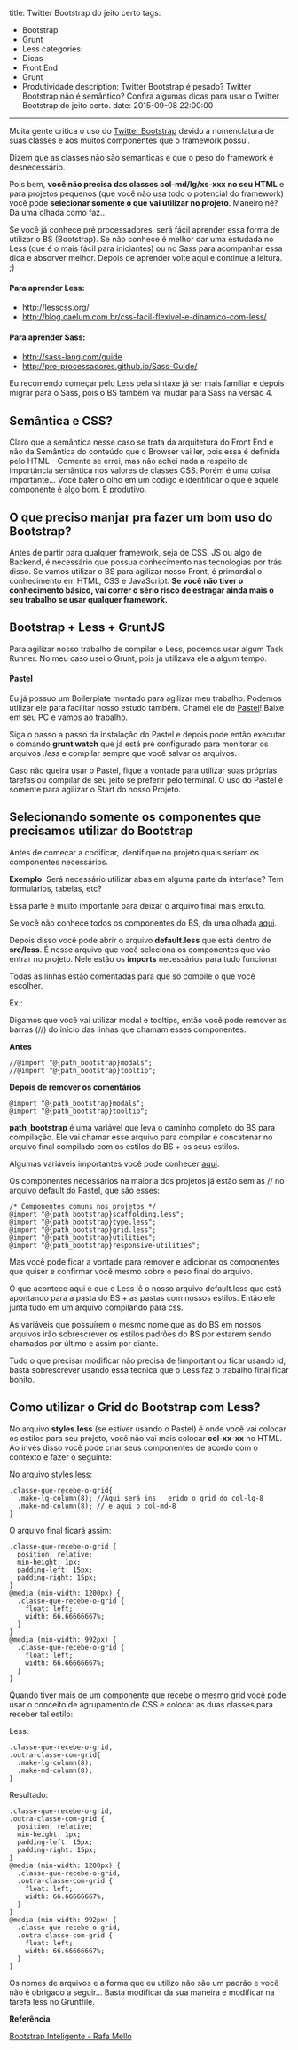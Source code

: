 title: Twitter Bootstrap do jeito certo
tags:
  - Bootstrap
  - Grunt
  - Less
categories:
  - Dicas
  - Front End
  - Grunt
  - Produtividade
description: Twitter Bootstrap é pesado? Twitter Bootstrap não é semântico? Confira algumas dicas para usar o Twitter Bootstrap do jeito certo.
date: 2015-09-08 22:00:00
---


Muita gente critica o uso do [Twitter Bootstrap](http://getbootstrap.com/) devido a nomenclatura de suas classes e aos muitos componentes que o framework possui.

Dizem que as classes não são semanticas e que o peso do framework é desnecessário.

Pois bem, **você não precisa das classes col-md/lg/xs-xxx no seu HTML** e para projetos pequenos (que você não usa todo o potencial do framework) você pode **selecionar somente o que vai utilizar no projeto**.
Maneiro né? Da uma olhada como faz...
<!--more-->
Se você já conhece pré processadores, será fácil aprender essa forma de utilizar o BS (Bootstrap). Se não conhece é melhor dar uma estudada no Less (que é o mais fácil para iniciantes) ou no Sass para acompanhar essa dica e absorver melhor. Depois de aprender volte aqui e continue a leitura. ;)

#### Para aprender Less:
- http://lesscss.org/
- http://blog.caelum.com.br/css-facil-flexivel-e-dinamico-com-less/

#### Para aprender Sass:
- http://sass-lang.com/guide
- http://pre-processadores.github.io/Sass-Guide/

Eu recomendo começar pelo Less pela sintaxe já ser mais familiar e depois migrar para o Sass, pois o BS também vai mudar para Sass na versão 4.

## Semântica e CSS?

Claro que a semântica nesse caso se trata da arquitetura do Front End e não da Semântica do conteúdo que o Browser vai ler, pois essa é definida pelo HTML - Comente se errei, mas não achei nada a respeito de importância semântica nos valores de classes CSS.
Porém é uma coisa importante... Você bater o olho em um código e identificar o que é aquele componente é algo bom. É produtivo.

## O que preciso manjar pra fazer um bom uso do Bootstrap?

Antes de partir para qualquer framework, seja de CSS, JS ou algo de Backend, é necessário que possua conhecimento nas tecnologias por trás disso. Se vamos utilizar o BS para agilizar nosso Front, é primordial o conhecimento em HTML, CSS e JavaScript.
**Se você não tiver o conhecimento básico, vai correr o sério risco de estragar ainda mais o seu trabalho se usar qualquer framework.**

## Bootstrap + Less + GruntJS

Para agilizar nosso trabalho de compilar o Less, podemos usar algum Task Runner. No meu caso usei o Grunt, pois já utilizava ele a algum tempo.

#### Pastel

Eu já possuo um Boilerplate montado para agilizar meu trabalho. Podemos utilizar ele para facilitar nosso estudo também. Chamei ele de [Pastel](https://github.com/woliveiras/pastel "Pastel")! Baixe em seu PC e vamos ao trabalho.

Siga o passo a passo da instalação do Pastel e depois pode então executar o comando **grunt watch** que já está pré configurado para monitorar os arquivos *.less* e compilar sempre que você salvar os arquivos.

Caso não queira usar o Pastel, fique a vontade para utilizar suas próprias tarefas ou compilar de seu jeito se preferir pelo terminal. O uso do Pastel é somente para agilizar o Start do nosso Projeto.

## Selecionando somente os componentes que precisamos utilizar do Bootstrap

Antes de começar a codificar, identifique no projeto quais seriam os componentes necessários.

**Exemplo**: Será necessário utilizar abas em alguma parte da interface? Tem formulários, tabelas, etc?

Essa parte é muito importante para deixar o arquivo final mais enxuto.

Se você não conhece todos os componentes do BS, da uma olhada [aqui](http://getbootstrap.com/components/ "Components Bootstrap").

Depois disso você pode abrir o arquivo **default.less** que está dentro de **src/less**. É nesse arquivo que você seleciona os componentes que vão entrar no projeto. Nele estão os **imports** necessários para tudo funcionar.

Todas as linhas estão comentadas para que só compile o que você escolher.

Ex.:

Digamos que você vai utilizar modal e tooltips, então você pode remover as barras (//) do início das linhas que chamam esses componentes.

**Antes**

```
//@import "@{path_bootstrap}modals";
//@import "@{path_bootstrap}tooltip";
```

**Depois de remover os comentários**

```
@import "@{path_bootstrap}modals";
@import "@{path_bootstrap}tooltip";
```

**path_bootstrap** é uma variável que leva o caminho completo do BS para compilação. Ele vai chamar esse arquivo para compilar e concatenar no arquivo final compilado com os estilos do BS + os seus estilos.

Algumas variáveis importantes você pode conhecer [aqui](http://getbootstrap.com/css/#less "Referência do BS com Less").

Os componentes necessários na maioria dos projetos já estão sem as // no arquivo default do Pastel, que são esses:

```
/* Componentes comuns nos projetos */
@import "@{path_bootstrap}scaffolding.less";
@import "@{path_bootstrap}type.less";
@import "@{path_bootstrap}grid.less";
@import "@{path_bootstrap}utilities";
@import "@{path_bootstrap}responsive-utilities";
```

Mas você pode ficar a vontade para remover e adicionar os componentes que quiser e confirmar você mesmo sobre o peso final do arquivo.

O que acontece aqui é que o Less lê o nosso arquivo default.less que está apontando para a pasta do BS + as pastas com nossos estilos. Então ele junta tudo em um arquivo compilando para css.

As variáveis que possuírem o mesmo nome que as do BS em nossos arquivos irão sobrescrever os estilos padrões do BS por estarem sendo chamados por último e assim por diante.

Tudo o que precisar modificar não precisa de !important ou ficar usando id, basta sobrescrever usando essa tecnica que o Less faz o trabalho final ficar bonito.

## Como utilizar o Grid do Bootstrap com Less?

No arquivo **styles.less** (se estiver usando o Pastel) é onde você vai colocar os estilos para seu projeto, você não vai mais colocar **col-xx-xx** no HTML. Ao invés disso você pode criar seus componentes de acordo com o contexto e fazer o seguinte:

No arquivo styles.less:

```
.classe-que-recebe-o-grid{
  .make-lg-column(8); //Aqui será ins	erido o grid do col-lg-8
  .make-md-column(8); // e aqui o col-md-8
}
```

O arquivo final ficará assim:

```
.classe-que-recebe-o-grid {
  position: relative;
  min-height: 1px;
  padding-left: 15px;
  padding-right: 15px;
}
@media (min-width: 1200px) {
  .classe-que-recebe-o-grid {
    float: left;
    width: 66.66666667%;
  }
}
@media (min-width: 992px) {
  .classe-que-recebe-o-grid {
    float: left;
    width: 66.66666667%;
  }
}
```

Quando tiver mais de um componente que recebe o mesmo grid você pode usar o conceito de agrupamento de CSS e colocar as duas classes para receber tal estilo:

Less:

```
.classe-que-recebe-o-grid,
.outra-classe-com-grid{
  .make-lg-column(8);
  .make-md-column(8);
}
```

Resultado:

```
.classe-que-recebe-o-grid,
.outra-classe-com-grid {
  position: relative;
  min-height: 1px;
  padding-left: 15px;
  padding-right: 15px;
}
@media (min-width: 1200px) {
  .classe-que-recebe-o-grid,
  .outra-classe-com-grid {
    float: left;
    width: 66.66666667%;
  }
}
@media (min-width: 992px) {
  .classe-que-recebe-o-grid,
  .outra-classe-com-grid {
    float: left;
    width: 66.66666667%;
  }
}
```

Os nomes de arquivos e a forma que eu utilizo não são um padrão e você não é obrigado a seguir... Basta modificar da sua maneira e modificar na tarefa less no Gruntfile.

**Referência**

[Bootstrap Inteligente - Rafa Mello](http://blog.rafamello.com/bootstrap-inteligente "Bootstrap Inteligente")
